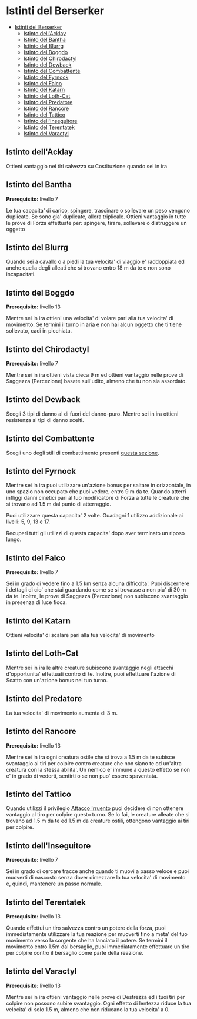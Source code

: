 # Istinti del Berserker

- [Istinti del Berserker](#istinti-del-berserker)
  - [Istinto dell'Acklay](#istinto-dellacklay)
  - [Istinto del Bantha](#istinto-del-bantha)
  - [Istinto del Blurrg](#istinto-del-blurrg)
  - [Istinto del Boggdo](#istinto-del-boggdo)
  - [Istinto del Chirodactyl](#istinto-del-chirodactyl)
  - [Istinto del Dewback](#istinto-del-dewback)
  - [Istinto del Combattente](#istinto-del-combattente)
  - [Istinto del Fyrnock](#istinto-del-fyrnock)
  - [Istinto del Falco](#istinto-del-falco)
  - [Istinto del Katarn](#istinto-del-katarn)
  - [Istinto del Loth-Cat](#istinto-del-loth-cat)
  - [Istinto del Predatore](#istinto-del-predatore)
  - [Istinto del Rancore](#istinto-del-rancore)
  - [Istinto del Tattico](#istinto-del-tattico)
  - [Istinto dell'Inseguitore](#istinto-dellinseguitore)
  - [Istinto del Terentatek](#istinto-del-terentatek)
  - [Istinto del Varactyl](#istinto-del-varactyl)

## Istinto dell'Acklay

Ottieni vantaggio nei tiri salvezza su Costituzione quando sei in ira

## Istinto del Bantha

**Prerequisito:** livello 7

Le tua capacita' di carico, spingere, trascinare o sollevare un peso vengono duplicate. Se sono gia' duplicate, allora triplicale. Ottieni vantaggio in tutte le prove di Forza effettuate per: spingere, tirare, sollevare o distruggere un oggetto

## Istinto del Blurrg

Quando sei a cavallo o a piedi la tua velocita' di viaggio e' raddoppiata ed anche quella degli alleati che si trovano entro 18 m da te e non sono incapacitati.

## Istinto del Boggdo

**Prerequisito:** livello 13

Mentre sei in ira ottieni una velocita' di volare pari alla tua velocita' di movimento. Se termini il turno in aria e non hai alcun oggetto che ti tiene sollevato, cadi in picchiata.

## Istinto del Chirodactyl

**Prerequisito:** livello 7

Mentre sei in ira ottieni vista cieca 9 m ed ottieni vantaggio nelle prove di Saggezza (Percezione) basate sull'udito, almeno che tu non sia assordato.

## Istinto del Dewback

Scegli 3 tipi di danno al di fuori del danno-puro. Mentre sei in ira ottieni resistenza ai tipi di danno scelti.

## Istinto del Combattente

Scegli uno degli stili di combattimento presenti [questa sezione](../Guerriero/Stili%20di%20Combattimento.md#stili-di-combattimento).

## Istinto del Fyrnock

Mentre sei in ira puoi utilizzare un'azione bonus per saltare in orizzontale, in uno spazio non occupato che puoi vedere, entro 9 m da te. Quando atterri infliggi danni cinetici pari al tuo modificatore di Forza a tutte le creature che si trovano ad 1.5 m dal punto di atterraggio.

Puoi utilizzare questa capacita' 2 volte. Guadagni 1 utilizzo addizionale ai livelli: 5, 9, 13 e 17.

Recuperi tutti gli utilizzi di questa capacita' dopo aver terminato un riposo lungo.

## Istinto del Falco

**Prerequisito:** livello 7

Sei in grado di vedere fino a 1.5 km senza alcuna difficolta'. Puoi discernere i dettagli di cio' che stai guardando come se si trovasse a non piu' di 30 m da te. Inoltre, le prove di Saggezza (Percezione) non subiscono svantaggio in presenza di luce fioca.

## Istinto del Katarn

Ottieni velocita' di scalare pari alla tua velocita' di movimento

## Istinto del Loth-Cat

Mentre sei in ira le altre creature subiscono svantaggio negli attacchi d'opportunita' effettuati contro di te. Inoltre, puoi effettuare l'azione di Scatto con un'azione bonus nel tuo turno.

## Istinto del Predatore

La tua velocita' di movimento aumenta di 3 m.

## Istinto del Rancore

**Prerequisito:** livello 13

Mentre sei in ira ogni creatura ostile che si trova a 1.5 m da te subisce svantaggio ai tiri per colpire contro creature che non siano te od un'altra creatura con la stessa abilita'. Un nemico e' immune a questo effetto se non e' in grado di vederti, sentirti o se non puo' essere spaventata.

## Istinto del Tattico

Quando utilizzi il privilegio [Attacco Irruento](./Berserker.md#attacco-irruento) puoi decidere di non ottenere vantaggio al tiro per colpire questo turno. Se lo fai, le creature alleate che si trovano ad 1.5 m da te ed 1.5 m da creature ostili, ottengono vantaggio ai tiri per colpire.

## Istinto dell'Inseguitore

**Prerequisito:** livello 7

Sei in grado di cercare tracce anche quando ti muovi a passo veloce e puoi muoverti di nascosto senza dover dimezzare la tua velocita' di movimento e, quindi, mantenere un passo normale.

## Istinto del Terentatek

**Prerequisito:** livello 13

Quando effettui un tiro salvezza contro un potere della forza, puoi immediatamente utilizzare la tua reazione per muoverti fino a meta' del tuo movimento verso la sorgente che ha lanciato il potere. Se termini il movimento entro 1.5m dal bersaglio, puoi immediatamente effettuare un tiro per colpire contro il bersaglio come parte della reazione.

## Istinto del Varactyl

**Prerequisito:** livello 13

Mentre sei in ira ottieni vantaggio nelle prove di Destrezza ed i tuoi tiri per colpire non possono subire svantaggio. Ogni effetto di lentezza riduce la tua velocita' di solo 1.5 m, almeno che non riducano la tua velocita' a 0.
